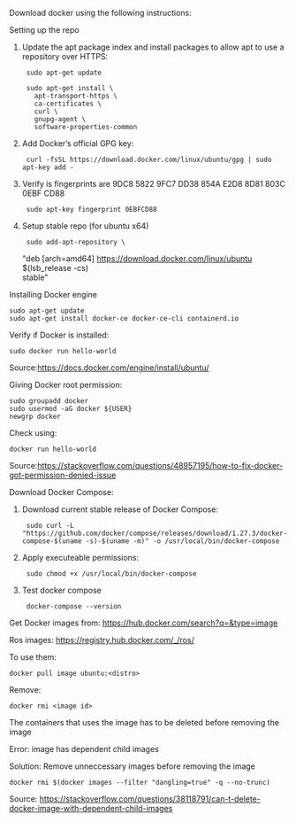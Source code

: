 Download docker using the following instructions:

Setting up the repo

1. Update the apt package index and install packages to allow apt to use a repository over HTTPS:

		sudo apt-get update
		
		sudo apt-get install \
    	  apt-transport-https \
    	  ca-certificates \
    	  curl \
    	  gnupg-agent \
    	  software-properties-common

2. Add Docker’s official GPG key:
	
		curl -fsSL https://download.docker.com/linux/ubuntu/gpg | sudo apt-key add -

3. Verify is fingerprints are 9DC8 5822 9FC7 DD38 854A  E2D8 8D81 803C 0EBF CD88

		sudo apt-key fingerprint 0EBFCD88

4. Setup stable repo (for ubuntu x64)

		sudo add-apt-repository \
   	  "deb [arch=amd64] https://download.docker.com/linux/ubuntu \
   	  $(lsb_release -cs) \
   	  stable"

Installing Docker engine

 	sudo apt-get update
 	sudo apt-get install docker-ce docker-ce-cli containerd.io

Verify if Docker is installed:

	sudo docker run hello-world

Source:https://docs.docker.com/engine/install/ubuntu/ 


Giving Docker root permission:

	sudo groupadd docker
	sudo usermod -aG docker ${USER}
	newgrp docker

Check using:

	docker run hello-world

Source:https://stackoverflow.com/questions/48957195/how-to-fix-docker-got-permission-denied-issue

Download Docker Compose:

1. Download current stable release of Docker Compose:

		sudo curl -L "https://github.com/docker/compose/releases/download/1.27.3/docker-compose-$(uname -s)-$(uname -m)" -o /usr/local/bin/docker-compose

2. Apply executeable permissions:

		sudo chmod +x /usr/local/bin/docker-compose

3. Test docker compose

		docker-compose --version

Get Docker images from: https://hub.docker.com/search?q=&type=image

Ros images: https://registry.hub.docker.com/_/ros/

To use them: 

	docker pull image ubuntu:<distro> 
Remove:

	docker rmi <image id>

The containers that uses the image has to be deleted before removing the image

Error: image has dependent child images

Solution: Remove unneccessary images before removing the image
	
	docker rmi $(docker images --filter "dangling=true" -q --no-trunc)

Source: https://stackoverflow.com/questions/38118791/can-t-delete-docker-image-with-dependent-child-images
